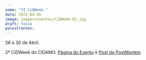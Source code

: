 ```yaml
---
nome: "II CiDWeek."
data: 2021-04-26
image: images/eventos/CiDWeek-02.jpg
draft: false
palestrantes:
---
```

26 a 30 de Abril.

2ª CiDWeek do CiDAMO. [Página do Evento](/II-CiDWeek/) e [Post de PostMortem](/2021-05-17-postmortem-da-2a-cidweek/)

